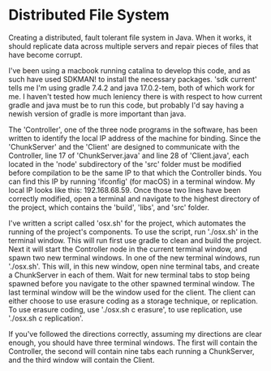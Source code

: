 # Distributed File System
Creating a distributed, fault tolerant file system in Java. When it works, it should replicate data across multiple servers and repair pieces of files that have become corrupt.

I've been using a macbook running catalina to develop this code, and as such have used SDKMAN! to install the necessary packages. 'sdk current' tells me I'm using gradle 7.4.2 and java 17.0.2-tem, both of which work for me. I haven't tested how much leniency there is with respect to how current gradle and java must be to run this code, but probably I'd say having a newish version of gradle is more important than java. 

The 'Controller', one of the three node programs in the software, has been written to identify the local IP address of the machine for binding. Since the 'ChunkServer' and the 'Client' are designed to communicate with the Controller, line 17 of 'ChunkServer.java' and line 28 of 'Client.java', each located in the 'node' subdirectory of the 'src' folder must be modified before compilation to be the same IP to that which the Controller binds. You can find this IP by running 'ifconfig' (for macOS) in a terminal window. My local IP looks like this: 192.168.68.59. Once those two lines have been correctly modified, open a terminal and navigate to the highest directory of the project, which contains the 'build', 'libs', and 'src' folder. 

I've written a script called 'osx.sh' for the project, which automates the running of the project's components. To use the script, run './osx.sh' in the terminal window. This will run first use gradle to clean and build the project. Next it will start the Controller node in the current terminal window, and spawn two new terminal windows. In one of the new terminal windows, run './osx.sh'. This will, in this new window, open nine terminal tabs, and create a ChunkServer in each of them. Wait for new terminal tabs to stop being spawned before you navigate to the other spawned terminal window. The last terminal window will be the window used for the client. The client can either choose to use erasure coding as a storage technique, or replication. To use erasure coding, use './osx.sh c erasure', to use replication, use './osx.sh c replication'. 

If you've followed the directions correctly, assuming my directions are clear enough, you should have three terminal windows. The first will contain the Controller, the second will contain nine tabs each running a ChunkServer, and the third window will contain the Client.
